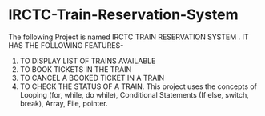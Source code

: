 # IRCTC-Train-Reservation-System
The following Project is named IRCTC TRAIN RESERVATION SYSTEM . IT HAS THE FOLLOWING FEATURES-
1.	TO DISPLAY LIST OF TRAINS AVAILABLE
2.	TO BOOK TICKETS IN THE TRAIN
3.	TO CANCEL A BOOKED TICKET IN A TRAIN
4.	TO CHECK THE STATUS OF A TRAIN.
This project uses the concepts of Looping (for, while, do while), Conditional Statements (If else, switch, break), Array, File, pointer.
